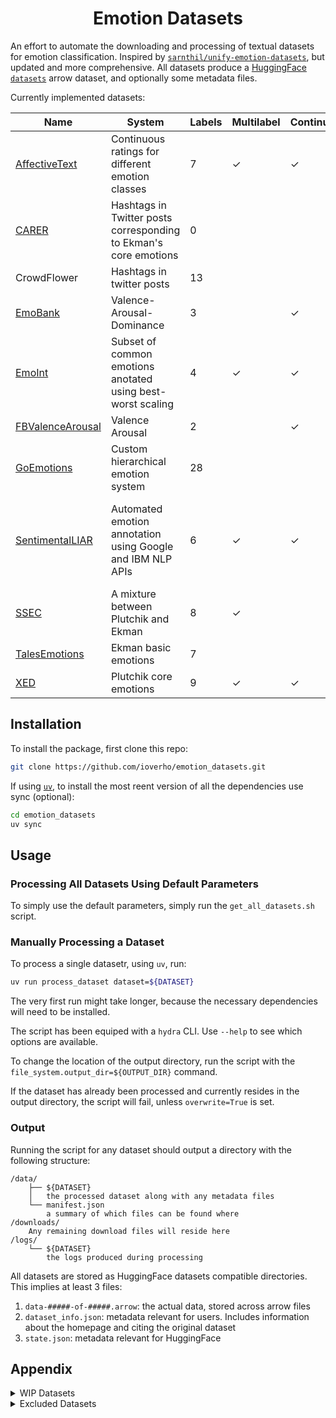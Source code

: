 <h1 align="center">Emotion Datasets
</h1>

An effort to automate the downloading and processing of textual datasets for emotion classification. Inspired by [`sarnthil/unify-emotion-datasets`](https://github.com/sarnthil/unify-emotion-datasets/tree/master), but updated and more comprehensive. All datasets produce a [HuggingFace `datasets`](https://huggingface.co/docs/datasets/en/index) arrow dataset, and optionally some metadata files.

Currently implemented datasets:

| Name                                                                                         | System                                                           |   Labels | Multilabel   | Continuous   | Size   | Domain                                            |
|----------------------------------------------------------------------------------------------|------------------------------------------------------------------|----------|--------------|--------------|--------|---------------------------------------------------|
| [AffectiveText](https://web.eecs.umich.edu/~mihalcea/downloads.html#affective)               | Continuous ratings for different emotion classes                 |        7 | ✓            | ✓            | 1.3k   | News headlines                                    |
| [CARER](https://github.com/dair-ai/emotion_dataset)                                          | Hashtags in Twitter posts corresponding to Ekman's core emotions |        0 |              |              | 20k    | Twitter posts                                     |
| CrowdFlower                                                                                  | Hashtags in twitter posts                                        |       13 |              |              | 40k    | Twitter posts                                     |
| [EmoBank](https://github.com/JULIELab/EmoBank/tree/master)                                   | Valence-Arousal-Dominance                                        |        3 |              | ✓            | 10k    | Varied                                            |
| [EmoInt](http://saifmohammad.com/WebPages/EmotionIntensity-SharedTask.html)                  | Subset of common emotions anotated using best-worst scaling      |        4 | ✓            | ✓            | 6.9k   | Tweets                                            |
| [FBValenceArousal](https://github.com/wwbp/additional_data_sets/tree/master/valence_arousal) | Valence Arousal                                                  |        2 |              | ✓            | 2.9k   | Facebook posts                                    |
| [GoEmotions](https://github.com/google-research/google-research/tree/master/goemotions)      | Custom hierarchical emotion system                               |       28 |              |              | 58k    | Reddit posts                                      |
| [SentimentalLIAR](https://github.com/UNHSAILLab/SentimentalLIAR)                             | Automated emotion annotation using Google and IBM NLP APIs       |        6 | ✓            | ✓            | 13k    | Short snippets from politicians and famous people |
| [SSEC](https://www.romanklinger.de/ssec/)                                                    | A mixture between Plutchik and Ekman                             |        8 | ✓            |              | 4.8k   | Twitter posts                                     |
| [TalesEmotions](http://people.rc.rit.edu/~coagla/affectdata/index.html)                      | Ekman basic emotions                                             |        7 |              |              | 15k    | Fairy tales                                       |
| [XED](https://github.com/Helsinki-NLP/XED/tree/master)                                       | Plutchik core emotions                                           |        9 | ✓            | ✓            | 27k    | Subtitles                                         |

## Installation

To install the package, first clone this repo:
```sh
git clone https://github.com/ioverho/emotion_datasets.git
```

If using [`uv`](https://docs.astral.sh/uv/), to install the most reent version of all the dependencies use sync (optional):
```sh
cd emotion_datasets
uv sync
```

## Usage

### Processing All Datasets Using Default Parameters

To simply use the default parameters, simply run the `get_all_datasets.sh` script.

### Manually Processing a Dataset

To process a single datasetr, using `uv`, run:
```sh
uv run process_dataset dataset=${DATASET}
```

The very first run might take longer, because the necessary dependencies will need to be installed.

The script has been equiped with a `hydra` CLI. Use `--help` to see which options are available.

To change the location of the output directory, run the script with the `file_system.output_dir=${OUTPUT_DIR}` command.

If the dataset has already been processed and currently resides in the output directory, the script will fail, unless `overwrite=True` is set.

### Output

Running the script for any dataset should output a directory with the following structure:
```
/data/
    ├── ${DATASET}
    │   the processed dataset along with any metadata files
    └── manifest.json
        a summary of which files can be found where
/downloads/
    Any remaining download files will reside here
/logs/
    └── ${DATASET}
        the logs produced during processing
```

All datasets are stored as HuggingFace datasets compatible directories. This implies at least 3 files:
1. `data-#####-of-#####.arrow`: the actual data, stored across arrow files
2. `dataset_info.json`: metadata relevant for users. Includes information about the homepage and citing the original dataset
3. `state.json`: metadata relevant for HuggingFace

## Appendix

<details>
<summary>WIP Datasets</summary>

| Name                                                                                         | Description                       |
| -------------------------------------------------------------------------------------------- | --------------------------------- |
| [SemEval-2018 Task 1: Affect in Tweets](https://competitions.codalab.org/competitions/17751) | Continuation of EmoInt            |
| [Electoral Tweets](http://saifmohammad.com/WebPages/SentimentEmotionLabeledData.html)        | Yet another Saif Mohammad dataset |
|                                                                                              |                                   |

</details>

<details>
<summary>Excluded Datasets</summary>

| Name                                                                                   | Description | Exclusion Reason                     |
| -------------------------------------------------------------------------------------- | ----------- | ------------------------------------ |
| [SemEval-2019 Task 3: EmoContext](https://competitions.codalab.org/competitions/19790) |             | Emotion spread out over long context |
|                                                                                        |             |                                      |

</details>
